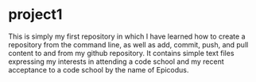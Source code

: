 # project1

This is simply my first repository in which I have learned how to create a repository from the command line, as well as add, commit, push, and pull content to and from my github repository. It contains simple text files expressing my interests in attending a code school and my recent acceptance to a code school by the name of Epicodus. 
